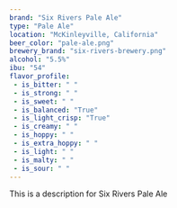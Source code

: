 ```yaml
---
brand: "Six Rivers Pale Ale"
type: "Pale Ale"
location: "McKinleyville, California"
beer_color: "pale-ale.png"
brewery_brand: "six-rivers-brewery.png"
alcohol: "5.5%"
ibu: "54"
flavor_profile:
 - is_bitter: " "
 - is_strong: " "
 - is_sweet: " "
 - is_balanced: "True"
 - is_light_crisp: "True"
 - is_creamy: " "
 - is_hoppy: " "
 - is_extra_hoppy: " "
 - is_light: " "
 - is_malty: " "
 - is_sour: " "
---
```


This is a description for Six Rivers Pale Ale